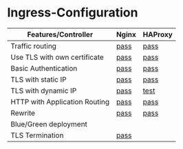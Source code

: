 # Ingress-Configuration
| Features/Controller  |  Nginx | HAProxy  |
|---|---|---|
| Traffic routing  | [pass](https://github.com/amy88ma/Ingress-Configuration/blob/7aa22ee59066522916c4e0c76ff56ea96c01d0b4/Jupyter%20Notebooks/Traffic%20routing.ipynb)  |  [pass](https://github.com/amy88ma/Ingress-Configuration/blob/b45bb9724d51c8e64e2ec481bd0ec7b79fe8ac73/Jupyter%20Notebooks-haproxy/HAProxy_Basic.ipynb) |
| Use TLS with own certificate  | [pass](https://github.com/amy88ma/Ingress-Configuration/blob/62d090685b6d2f58036014c08aaf331d19178886/Jupyter%20Notebooks/OwnTLScert.ipynb)  | [pass](https://github.com/amy88ma/Ingress-Configuration/blob/51e29beebd52c14e8b2a30fc98252f9f499368f3/Jupyter%20Notebooks-haproxy/OwnCert_HAProxy.ipynb)  |
|  Basic Authentication | [pass](https://github.com/amy88ma/Ingress-Configuration/blob/9dc36e1b9ce0f61ce3a5162b424419b2a46eb897/Jupyter%20Notebooks/Nginx_BasicAuth.ipynb)  | [pass](https://github.com/amy88ma/Ingress-Configuration/blob/7f147990852a36eecd4958ca1b45b47d0791f486/Jupyter%20Notebooks-haproxy/HAProxy%20Authentication.ipynb)  |
| TLS with static IP  | [pass](https://github.com/amy88ma/Ingress-Configuration/blob/1b847dbaf826bdb9dc372c2690d461f5c294f017/Jupyter%20Notebooks/TLSstatic.ipynb)  | [pass](https://github.com/amy88ma/Ingress-Configuration/blob/a75c404eaf27b5fa913e5aed5277d82d869512cf/Jupyter%20Notebooks-haproxy/TLSstatic-HAProxy.ipynb)  |
| TLS with dynamic IP  | [pass](https://github.com/amy88ma/Ingress-Configuration/blob/faf9fae645fd5ce0cf25f279db15373866387251/Jupyter%20Notebooks/TLS_DynamicIP.ipynb)  | [test](https://github.com/amy88ma/Ingress-Configuration/blob/080fb9bf658e586d5e5b5a2262583d729ed6d518/Jupyter%20Notebooks-haproxy/Dynamic%20HAProxy.ipynb)  |
| HTTP with Application Routing  |  [pass](https://github.com/amy88ma/Ingress-Configuration/blob/de145146a0e6678976fb8eb07036c45bb4d6022a/Markdown%20Files/HTTP-App-Routing.md) | [pass](https://github.com/amy88ma/Ingress-Configuration/blob/c211db248a4eca9bf1648f1b874ed1bc8b96cd44/Jupyter%20Notebooks-haproxy/HTTP-App_routing.ipynb)  |
| Rewrite  | [pass](https://github.com/amy88ma/Ingress-Configuration/blob/9d17b643904ee581578c5260babfcd5b05d8b9fa/Jupyter%20Notebooks/HPCC_TLS.ipynb)  |  [pass](https://github.com/amy88ma/Ingress-Configuration/blob/31ffe7eddf8153a009dcf655f2de4b3f742b6b56/Jupyter%20Notebooks-haproxy/HAProxy_rewrite.ipynb) |
|  Blue/Green deployment |   |   |
| TLS Termination  |  [pass](https://github.com/amy88ma/Ingress-Configuration/blob/69b2a789761a0f662a92e7b37263f39ab8727ec6/Markdown%20Files/TLS-termination.md) |   |

